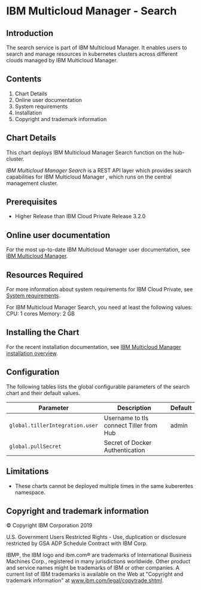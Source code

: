 # IBM Multicloud Manager - Search 

## Introduction

The search service is part of IBM Multicloud Manager. It enables users to search and manage resources in kubernetes clusters across different clouds managed by IBM Multicloud Manager.

## Contents

 1. Chart Details
 2. Online user documentation
 3. System requirements
 4. Installation
 5. Copyright and trademark information

## Chart Details
This chart deploys IBM Multicloud Manager Search function on the hub-cluster.

_IBM Multicloud Manager Search_ is a REST API layer which provides search capabilities for IBM Multicloud Manager , which runs on the central management cluster. 

## Prerequisites
* Higher Release than IBM Cloud Private Release  3.2.0 

## Online user documentation

For the most up-to-date IBM Multicloud Manager user documentation, see [IBM Multicloud Manager](https://www.ibm.com/support/knowledgecenter/SSBS6K_3.2.0/mcm/getting_started/introduction.html).


## Resources Required

For more information about system requirements for IBM Cloud Private, see [System requirements](https://www.ibm.com/support/knowledgecenter/SSBS6K_3.2.0/supported_system_config/system_reqs.html).

 For IBM Multicloud Manager Search, you need at least the following values:
    CPU: 1 cores
    Memory: 2 GB

## Installing the Chart

For the recent installation documentation, see [IBM Multicloud Manager installation overview](https://www.ibm.com/support/knowledgecenter/SSBS6K_3.2.0/mcm/installing/installing.html).

## Configuration
The following tables lists the global configurable parameters of the search chart and their default values.

| Parameter | Description | Default |
|-----------|-------------|---------|
| `global.tillerIntegration.user` | Username to tls connect Tiller from Hub | admin |
| `global.pullSecret` | Secret of Docker Authentication|

## Limitations

* These charts cannot be deployed multiple times in the same kuberentes namespace.

## Copyright and trademark information

© Copyright IBM Corporation 2019

U.S. Government Users Restricted Rights - Use, duplication or disclosure restricted by GSA ADP Schedule Contract with IBM Corp.

IBM®, the IBM logo and ibm.com® are trademarks of International Business Machines Corp., registered in many jurisdictions worldwide. Other product and service names might be trademarks of IBM or other companies. A current list of IBM trademarks is available on the Web at "Copyright and trademark information" at www.ibm.com/legal/copytrade.shtml.
